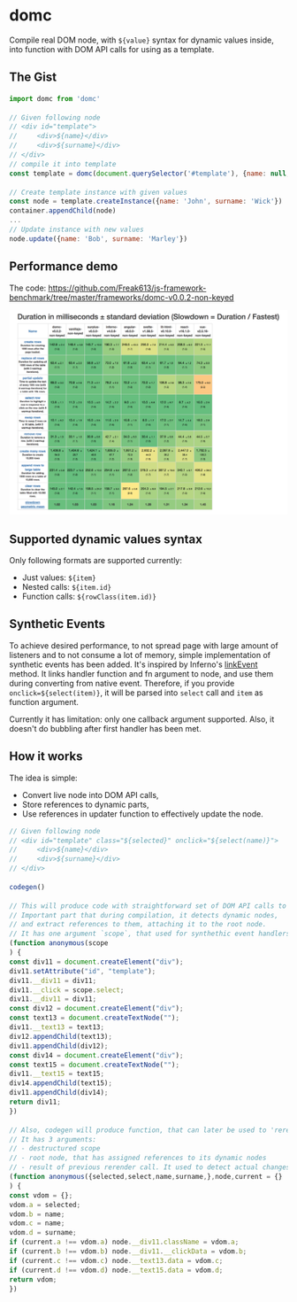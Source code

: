 # domc

Compile real DOM node, with `${value}` syntax for dynamic values inside,
into function with DOM API calls for using as a template.

## The Gist

```javascript
import domc from 'domc'

// Given following node
// <div id="template">
//     <div>${name}</div>
//     <div>${surname}</div>
// </div>
// compile it into template
const template = domc(document.querySelector('#template'), {name: null, surname: null})

// Create template instance with given values
const node = template.createInstance({name: 'John', surname: 'Wick'})
container.appendChild(node)
...
// Update instance with new values
node.update({name: 'Bob', surname: 'Marley'})
```

## Performance demo

The code: https://github.com/Freak613/js-framework-benchmark/tree/master/frameworks/domc-v0.0.2-non-keyed

![Performance](performance.png?raw=true "Performance")


## Supported dynamic values syntax

Only following formats are supported currently:
- Just values: `${item}`
- Nested calls: `${item.id}`
- Function calls: `${rowClass(item.id)}`

## Synthetic Events

To achieve desired performance, to not spread page with large amount of listeners
and to not consume a lot of memory, simple implementation of synthetic events has been added.
It's inspired by Inferno's [linkEvent](https://github.com/infernojs/inferno/blob/master/README.md#linkevent-package-inferno) method.
It links handler function and fn argument to node, and use them during converting from native event.
Therefore, if you provide `onclick=${select(item)}`,
it will be parsed into `select` call and `item` as function argument.

Currently it has limitation: only one callback argument supported.
Also, it doesn't do bubbling after first handler has been met.

## How it works

The idea is simple:
- Convert live node into DOM API calls,
- Store references to dynamic parts,
- Use references in updater function to effectively update the node.

```javascript
// Given following node
// <div id="template" class="${selected}" onclick="${select(name)}">
//     <div>${name}</div>
//     <div>${surname}</div>
// </div>

codegen()

// This will produce code with straightforward set of DOM API calls to instantiate the node.
// Important part that during compilation, it detects dynamic nodes,
// and extract references to them, attaching it to the root node.
// It has one argument `scope`, that used for synthethic event handlers binding
(function anonymous(scope
) {
const div11 = document.createElement("div");
div11.setAttribute("id", "template");
div11.__div11 = div11;
div11.__click = scope.select;
div11.__div11 = div11;
const div12 = document.createElement("div");
const text13 = document.createTextNode("");
div11.__text13 = text13;
div12.appendChild(text13);
div11.appendChild(div12);
const div14 = document.createElement("div");
const text15 = document.createTextNode("");
div11.__text15 = text15;
div14.appendChild(text15);
div11.appendChild(div14);
return div11;
})

// Also, codegen will produce function, that can later be used to 'rerender' instance
// It has 3 arguments:
// - destructured scope
// - root node, that has assigned references to its dynamic nodes
// - result of previous rerender call. It used to detect actual changes, something like VDOM.
(function anonymous({selected,select,name,surname,},node,current = {}
) {
const vdom = {};
vdom.a = selected;
vdom.b = name;
vdom.c = name;
vdom.d = surname;
if (current.a !== vdom.a) node.__div11.className = vdom.a;
if (current.b !== vdom.b) node.__div11.__clickData = vdom.b;
if (current.c !== vdom.c) node.__text13.data = vdom.c;
if (current.d !== vdom.d) node.__text15.data = vdom.d;
return vdom;
})
```